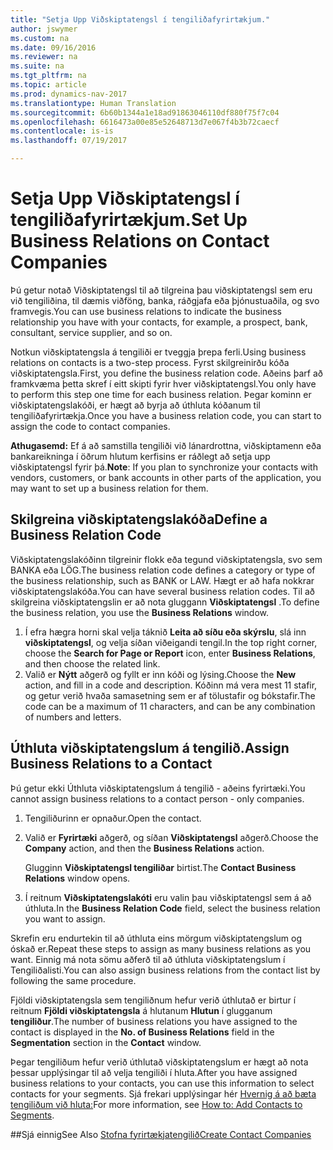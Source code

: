 ```yaml
---
title: "Setja Upp Viðskiptatengsl í tengiliðafyrirtækjum."
author: jswymer
ms.custom: na
ms.date: 09/16/2016
ms.reviewer: na
ms.suite: na
ms.tgt_pltfrm: na
ms.topic: article
ms.prod: dynamics-nav-2017
ms.translationtype: Human Translation
ms.sourcegitcommit: 6b60b1344a1e18ad91863046110df880f75f7c04
ms.openlocfilehash: 6616473a00e85e52648713d7e067f4b3b72caecf
ms.contentlocale: is-is
ms.lasthandoff: 07/19/2017

---
```

# <a name="set-up-business-relations-on-contact-companies"></a><span data-ttu-id="de697-102">Setja Upp Viðskiptatengsl í tengiliðafyrirtækjum.</span><span class="sxs-lookup"><span data-stu-id="de697-102">Set Up Business Relations on Contact Companies</span></span>
<span data-ttu-id="de697-103">Þú getur notað Viðskiptatengsl til að tilgreina þau viðskiptatengsl sem eru við tengiliðina, til dæmis viðföng, banka, ráðgjafa eða þjónustuaðila, og svo framvegis.</span><span class="sxs-lookup"><span data-stu-id="de697-103">You can use business relations to indicate the business relationship you have with your contacts, for example, a prospect, bank, consultant, service supplier, and so on.</span></span>

<span data-ttu-id="de697-104">Notkun viðskiptatengsla á tengiliði er tveggja þrepa ferli.</span><span class="sxs-lookup"><span data-stu-id="de697-104">Using business relations on contacts is a two-step process.</span></span> <span data-ttu-id="de697-105">Fyrst skilgreinirðu kóða viðskiptatengsla.</span><span class="sxs-lookup"><span data-stu-id="de697-105">First, you define the business relation code.</span></span> <span data-ttu-id="de697-106">Aðeins þarf að framkvæma þetta skref í eitt skipti fyrir hver viðskiptatengsl.</span><span class="sxs-lookup"><span data-stu-id="de697-106">You only have to perform this step one time for each business relation.</span></span> <span data-ttu-id="de697-107">Þegar kominn er viðskiptatengslakóði, er hægt að byrja að úthluta kóðanum til tengiliðafyrirtækja.</span><span class="sxs-lookup"><span data-stu-id="de697-107">Once you have a business relation code, you can start to assign the code to contact companies.</span></span>

<span data-ttu-id="de697-108">**Athugasemd:** Ef á að samstilla tengiliði við lánardrottna, viðskiptamenn eða bankareikninga í öðrum hlutum kerfisins er ráðlegt að setja upp viðskiptatengsl fyrir þá.</span><span class="sxs-lookup"><span data-stu-id="de697-108">**Note**: If you plan to synchronize your contacts with vendors, customers, or bank accounts in other parts of the application, you may want to set up a business relation for them.</span></span>

## <a name="define-a-business-relation-code"></a><span data-ttu-id="de697-109">Skilgreina viðskiptatengslakóða</span><span class="sxs-lookup"><span data-stu-id="de697-109">Define a Business Relation Code</span></span>
<span data-ttu-id="de697-110">Viðskiptatengslakóðinn tilgreinir flokk eða tegund viðskiptatengsla, svo sem BANKA eða LÖG.</span><span class="sxs-lookup"><span data-stu-id="de697-110">The business relation code defines a category or type of the business relationship, such as BANK or LAW.</span></span> <span data-ttu-id="de697-111">Hægt er að hafa nokkrar viðskiptatengslakóða.</span><span class="sxs-lookup"><span data-stu-id="de697-111">You can have several business relation codes.</span></span> <span data-ttu-id="de697-112">Til að skilgreina viðskiptatengslin er að nota gluggann **Viðskiptatengsl** .</span><span class="sxs-lookup"><span data-stu-id="de697-112">To define the business relation, you use the **Business Relations** window.</span></span>

1. <span data-ttu-id="de697-113">Í efra hægra horni skal velja táknið **Leita að síðu eða skýrslu**, slá inn **viðskiptatengsl**, og velja síðan viðeigandi tengil.</span><span class="sxs-lookup"><span data-stu-id="de697-113">In the top right corner, choose the **Search for Page or Report** icon, enter **Business Relations**, and then choose the related link.</span></span>
2. <span data-ttu-id="de697-114">Valið er **Nýtt** aðgerð og fyllt er inn kóði og lýsing.</span><span class="sxs-lookup"><span data-stu-id="de697-114">Choose the **New** action, and fill in a code and description.</span></span> <span data-ttu-id="de697-115">Kóðinn má vera mest 11 stafir, og getur verið hvaða samasetning sem er af tölustafir og bókstafir.</span><span class="sxs-lookup"><span data-stu-id="de697-115">The code can be a maximum of 11 characters, and can be any combination of numbers and letters.</span></span>

## <a name="assign-business-relations-to-a-contact"></a><span data-ttu-id="de697-116">Úthluta viðskiptatengslum á tengilið.</span><span class="sxs-lookup"><span data-stu-id="de697-116">Assign Business Relations to a Contact</span></span>
<span data-ttu-id="de697-117">Þú getur ekki Úthluta viðskiptatengslum á tengilið - aðeins fyrirtæki.</span><span class="sxs-lookup"><span data-stu-id="de697-117">You cannot assign business relations to a contact person - only companies.</span></span>

1. <span data-ttu-id="de697-118">Tengiliðurinn er opnaður.</span><span class="sxs-lookup"><span data-stu-id="de697-118">Open the contact.</span></span>
2. <span data-ttu-id="de697-119">Valið er **Fyrirtæki** aðgerð, og síðan **Viðskiptatengsl** aðgerð.</span><span class="sxs-lookup"><span data-stu-id="de697-119">Choose the **Company** action, and then the **Business Relations** action.</span></span>

    <span data-ttu-id="de697-120">Glugginn **Viðskiptatengsl tengiliðar** birtist.</span><span class="sxs-lookup"><span data-stu-id="de697-120">The **Contact Business Relations** window opens.</span></span>
3. <span data-ttu-id="de697-121">Í reitnum **Viðskiptatengslakóti** eru valin þau viðskiptatengsl sem á að úthluta.</span><span class="sxs-lookup"><span data-stu-id="de697-121">In the **Business Relation Code** field, select the business relation you want to assign.</span></span>

<span data-ttu-id="de697-122">Skrefin eru endurtekin til að úthluta eins mörgum viðskiptatengslum og óskað er.</span><span class="sxs-lookup"><span data-stu-id="de697-122">Repeat these steps to assign as many business relations as you want.</span></span> <span data-ttu-id="de697-123">Einnig má nota sömu aðferð til að úthluta viðskiptatengslum í Tengiliðalisti.</span><span class="sxs-lookup"><span data-stu-id="de697-123">You can also assign business relations from the contact list by following the same procedure.</span></span>

<span data-ttu-id="de697-124">Fjöldi viðskiptatengsla sem tengiliðnum hefur verið úthlutað er birtur í reitnum **Fjöldi viðskiptatengsla** á hlutanum **Hlutun** í glugganum **tengiliður**.</span><span class="sxs-lookup"><span data-stu-id="de697-124">The number of business relations you have assigned to the contact is displayed in the **No. of Business Relations** field in the **Segmentation** section in the **Contact** window.</span></span>

<span data-ttu-id="de697-125">Þegar tengiliðum hefur verið úthlutað viðskiptatengslum er hægt að nota þessar upplýsingar til að velja tengiliði í hluta.</span><span class="sxs-lookup"><span data-stu-id="de697-125">After you have assigned business relations to your contacts, you can use this information to select contacts for your segments.</span></span> <span data-ttu-id="de697-126">Sjá frekari upplýsingar hér [Hvernig á að bæta tengiliðum við hluta:](marketing-add-contact-segment.md)</span><span class="sxs-lookup"><span data-stu-id="de697-126">For more information, see [How to: Add Contacts to Segments](marketing-add-contact-segment.md).</span></span>

##<a name="see-also"></a><span data-ttu-id="de697-127">Sjá einnig</span><span class="sxs-lookup"><span data-stu-id="de697-127">See Also</span></span>
[<span data-ttu-id="de697-128">Stofna fyrirtækjatengilið</span><span class="sxs-lookup"><span data-stu-id="de697-128">Create Contact Companies</span></span>](marketing-create-contact-companies.md)

